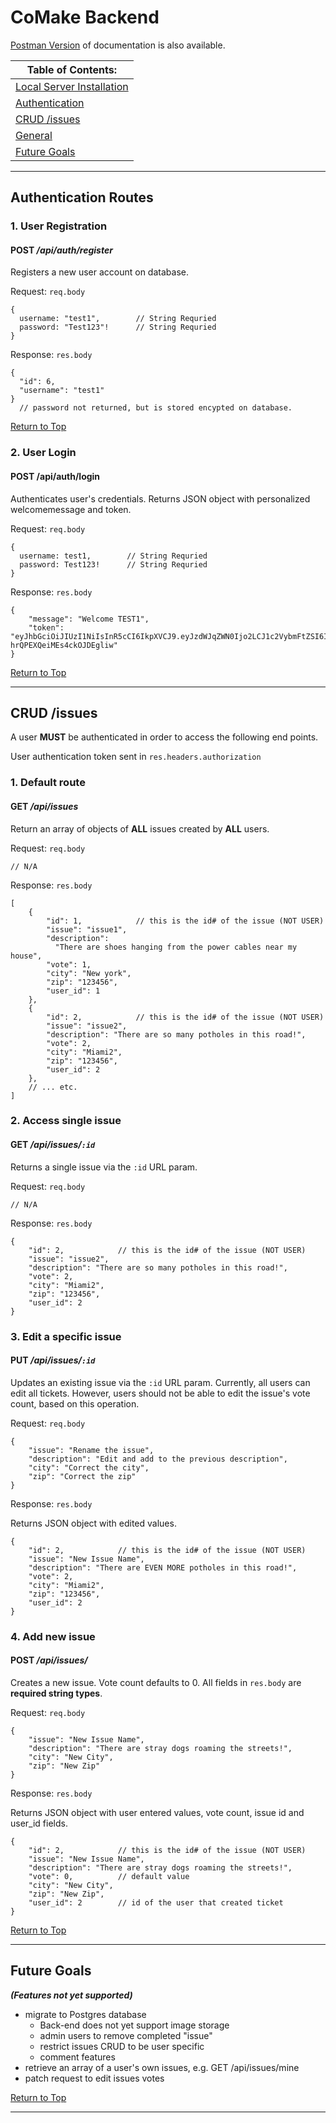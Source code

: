 # **CoMake Backend**

[Postman Version](https://documenter.getpostman.com/view/10351511/SzKZtGU3?version=latest#rate-limit "alternative documentation") of documentation is also available.

<!-- **t-o-c** -->
|**Table of Contents:**|
|-|
|[Local Server Installation](#Local-Server-Installation)|
|[Authentication](#Authentication-Routes)|
|[CRUD /issues](#Crud-Issues)|
|[General](#General-Routes)|
|[Future Goals](#Future-Goals)|
---------------------------------

## **Authentication Routes**

### 1. User Registration
#### **POST** */api/auth/register*

Registers a new user account on database.

Request: `req.body` 

```
{
  username: "test1",        // String Requried
  password: "Test123"!      // String Requried
}
```
Response: `res.body`
```
{
  "id": 6,
  "username": "test1"      
}
  // password not returned, but is stored encypted on database.
```

[Return to Top](#coMake-backend)

### 2. User Login
#### POST /api/auth/login

Authenticates user's credentials. Returns JSON object with personalized welcomemessage and token.

Request: `req.body` 

```
{
  username: test1,        // String Requried
  password: Test123!      // String Requried
}
```
Response: `res.body`
```
{
    "message": "Welcome TEST1",
    "token": "eyJhbGciOiJIUzI1NiIsInR5cCI6IkpXVCJ9.eyJzdWJqZWN0Ijo2LCJ1c2VybmFtZSI6IlRFU1QxIiwiaWF0IjoxNTgzMDg1MjQ4LCJleHAiOjE1ODMwODg4NDh9.dSaZfJ9cGPAJYmgoIoZ-hrQPEXQeiMEs4ckOJDEgliw"
}
```

[Return to Top](#coMake-backend)

--------------------------------

## **CRUD /issues**

A user **MUST** be authenticated in order to access the following end points. 

User authentication token sent in `res.headers.authorization`

### 1. Default route
#### **GET** */api/issues*

Return an array of objects of **ALL** issues created by **ALL** users.

Request: `req.body` 

```
// N/A
```
Response: `res.body`
```
[
    {
        "id": 1,            // this is the id# of the issue (NOT USER)
        "issue": "issue1",
        "description": 
          "There are shoes hanging from the power cables near my house",
        "vote": 1,
        "city": "New york",
        "zip": "123456",
        "user_id": 1
    },
    {
        "id": 2,            // this is the id# of the issue (NOT USER)
        "issue": "issue2",
        "description": "There are so many potholes in this road!",
        "vote": 2,
        "city": "Miami2",
        "zip": "123456",
        "user_id": 2
    }, 
    // ... etc.
]
```

### 2. Access single issue
#### **GET** */api/issues/`:id`*

Returns a single issue via the `:id` URL param.

Request: `req.body` 

```
// N/A
```
Response: `res.body`
```
{
    "id": 2,            // this is the id# of the issue (NOT USER)
    "issue": "issue2",
    "description": "There are so many potholes in this road!",
    "vote": 2,
    "city": "Miami2",
    "zip": "123456",
    "user_id": 2
}
```

### 3. Edit a specific issue
#### **PUT** */api/issues/`:id`*

Updates an existing issue via the `:id` URL param. Currently, all users can edit all tickets. However, users should not be able to edit the issue's vote count, based on this operation. 


Request: `req.body` 

```
{
	"issue": "Rename the issue",
	"description": "Edit and add to the previous description",
	"city": "Correct the city", 
	"zip": "Correct the zip"
}
```
Response: `res.body`

Returns JSON object with edited values.

```
{
    "id": 2,            // this is the id# of the issue (NOT USER)
    "issue": "New Issue Name",
    "description": "There are EVEN MORE potholes in this road!",
    "vote": 2,               
    "city": "Miami2",
    "zip": "123456",
    "user_id": 2
}
```


### 4. Add new issue
#### **POST** */api/issues/*

Creates a new issue. Vote count defaults to 0. All fields in `res.body` are **required string types**. 

Request: `req.body` 

```
{
	"issue": "New Issue Name",
	"description": "There are stray dogs roaming the streets!",
	"city": "New City", 
	"zip": "New Zip"
}
```
Response: `res.body`

Returns JSON object with user entered values, vote count, issue id and user_id fields.

```
{
    "id": 2,            // this is the id# of the issue (NOT USER)
    "issue": "New Issue Name",
    "description": "There are stray dogs roaming the streets!",
    "vote": 0,          // default value            
    "city": "New City",
    "zip": "New Zip",
    "user_id": 2        // id of the user that created ticket
}
```



[Return to Top](#coMake-backend)

--------------------------------



## **Future Goals** 
***(Features not yet supported)***

- migrate to Postgres database
  - Back-end does not yet support image storage
  - admin users to remove completed "issue"
  - restrict issues CRUD to be user specific
  - comment features
- retrieve an array of a user's own issues, e.g. GET /api/issues/mine
- patch request to edit issues votes


[Return to Top](#coMake-backend)

-----------------------------------